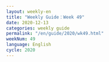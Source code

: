 ```yaml
---
layout: weekly-en
title: "Weekly Guide：Week 49"
date: 2020-12-13
categories: weekly guide
permalink: "/en/guide/2020/wk49.html"
weekNum: 49
language: English
cycle: 2020
---
```

